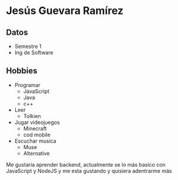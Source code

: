 # Jesús Guevara Ramírez

## Datos 
- Semestre 1
- Ing de Software

## Hobbies

- Programar
    - JavaScript
    - Java
    - c++
- Leer
    - Tolkien
- Jugar videojuegos
    - Minecraft
    - cod mobile
- Escuchar musica
    - Muse
    - Alternative

Me gustaria aprender backend, actualmente se lo más basico con JavaScript y NodeJS y me esta gustando y quisiera adentrarme más
